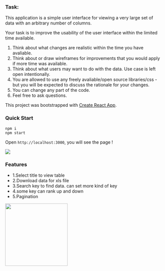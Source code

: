 ### Task: 

This application is a simple user interface for viewing a very large set of data with an arbitrary number of columns.

Your task is to improve the usability of the user interface within the limited time available.

1. Think about what changes are realistic within the time you have avaliable.
2. Think about or draw wireframes for improvements that you would apply if more time was available.
3. Think about what users may want to do with the data. Use case is left open intentionally. 
4. You are allowed to use any freely avaliable/open source libraries/css - but you will be expected to discuss the rationale for your changes.
5. You can change any part of the code.
5. Feel free to ask questions.

This project was bootstrapped with [Create React App](https://github.com/facebook/create-react-app).

### Quick Start

```
npm i
npm start
```

Open `http://localhost:3000`, you will see the page !

<img src="https://marpts.github.io/Table-task/src/demo.gif" >


### Features
- 1.Select title to view table
- 2.Download data for xls file
- 3.Search key to find data. can set more kind of key
- 4.some key can rank up and down
- 5.Pagination
<img src="https://marpts.github.io/Table-task/src/Pagination.png" width="200px" >

